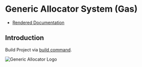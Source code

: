 # Generic Allocator System (Gas)

* [Rendered Documentation](http://splitcells.net/net/splitcells/gel/index.html)

## Introduction

Build Project via [build command](./bin/build).

![Generic Allocator Logo](http://splitcells.net/net/splitcells/martins/avots/website/images/license.standard/white.project.logo.generic.allocator.jpg)
